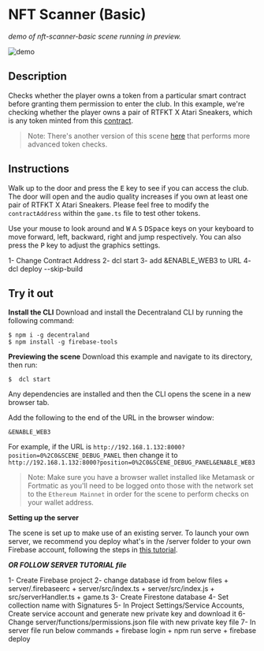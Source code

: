 # NFT Scanner (Basic)
_demo of nft-scanner-basic scene running in preview._

![demo](https://github.com/decentraland-scenes/nft-scanner-basic/blob/main/screenshots/nft-scanner-basic.gif)

## Description
Checks whether the player owns a token from a particular smart contract before granting them permission to enter the club. In this example, we're checking whether the player owns a pair of RTFKT X Atari Sneakers, which is any token minted from this [contract](https://etherscan.io/address/0x6b47e7066c7db71aa04a1d5872496fe05c4c331f).

> Note: There's another version of this scene [here](https://github.com/decentraland-scenes/nft-scanner) that performs more advanced token checks.

## Instructions
Walk up to the door and press the <kbd>E</kbd> key to see if you can access the club. The door will open and the audio quality increases if you own at least one pair of RTFKT X Atari Sneakers. Please feel free to modify the `contractAddress` within the `game.ts` file to test other tokens.

Use your mouse to look around and <kbd>W</kbd> <kbd>A</kbd> <kbd>S</kbd> <kbd>D</kbd><kbd>Space</kbd> keys on your keyboard to move forward, left, backward, right and jump respectively. You can also press the <kbd>P</kbd> key to adjust the graphics settings.

1- Change Contract Address
2- dcl start
3- add &ENABLE_WEB3 to URL
4- dcl deploy --skip-build


## Try it out

**Install the CLI**
Download and install the Decentraland CLI by running the following command:

```
$ npm i -g decentraland
$ npm install -g firebase-tools
```

**Previewing the scene**
Download this example and navigate to its directory, then run:

```
$  dcl start
```
Any dependencies are installed and then the CLI opens the scene in a new browser tab.

Add the following to the end of the URL in the browser window:

```
&ENABLE_WEB3
```
For example, if the URL is `http://192.168.1.132:8000?position=0%2C0&SCENE_DEBUG_PANEL` then change it to `http://192.168.1.132:8000?position=0%2C0&SCENE_DEBUG_PANEL&ENABLE_WEB3`

> Note: Make sure you have a browser wallet installed like Metamask or Fortmatic as you'll need to be logged onto those with the network set to the `Ethereum Mainnet` in order for the scene to perform checks on your wallet address.

**Setting up the server**

The scene is set up to make use of an existing server. To launch your own server, we recommend you deploy what's in the /server folder to your own Firebase account, following the steps in [this tutorial](https://decentraland.org/blog/tutorials/servers-part-2/).

***OR FOLLOW SERVER TUTORIAL file***

1- Create Firebase project
2- change database id from below files
        + server/.firebaseerc 
        + server/src/index.ts 
        + server/src/index.js
        + src/serverHandler.ts
        + game.ts
3- Create Firestone database
4- Set collection name with Signatures
5- In Project Settings/Service Accounts, Create service account and generate new private key and download it
6- Change server/functions/permissions.json file with new private key file
7- In server file run below commands
        + firebase login
        + npm run serve
        + firebase deploy






